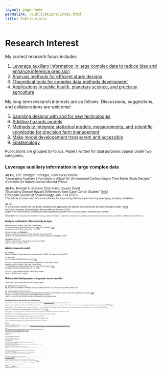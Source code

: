 ```yaml
---
layout: page-home
permalink: /publications/index.html
title: Publications
---
```


# Research Interest

My currect research focus includes <br/>
<!-- are driven by three goals: 1) enable people to generate and use large complex data more intelligently and efficiently,-->
<!--2) use data science to improve planetary health --- human health and the state of the natural systems on which it depends, -->
<!--3) and 3) advance precision agriculture. In particular, my research interests include the following -->

1. [Leverage auxiliary information in large complex data to reduce bias and enhance inference precision](#auxiliary)
2. [Analysis methods for efficient study designs](#method)
3. [Theoretical tools for complex data methods development](#theory)
4. [Applications in  public health, planetary science, and precision agriculture](#application)

My long term research interests are as follows. Discussions, suggestions, and collaborations are welcome!<br/>

5. [Sampling designs with and for new technologies](#study-design)
6. [Additive hazards models](#ah)
7. [Methods to integrate statistical models, measurements, and scientific knowledge for precision farm management](#measurement-model)
8. [Make model developement transparent and accessible](#model)
9. [Epistemology](#epistemology)



<small> Publications are grouped by topics. Papers written for dual purposes appear under two categories.<small>

## Leverage auxiliary information in large complex data <a name="auxiliary"></a>
   
**Jie Hu**, Eric Tchetgen Tchetgen, Francesca Dominici<br/>
“Leveraging Auxiliary Information to Adjust for Unmeasured Confounding in Time Series Study Designs”<br/>
in revision for *Nature Review Method Primer* <br/>
 
  
 **Jie Hu**, Norman E. Breslow, Chan Gary, Couper David<br/>
“Estimating Disease Hazard Differences from Case-Cohort Studies” [[link]](https://link.springer.com/article/10.1007/s10654-021-00739-3)<br/>
*European Journal of Epidemiology*, Jun, 1-14 (2021).<br/>
<small> This article includes methods and software for improving inference precision by leveraging auxiliary variables.<small> <br/> 

 **Jie Hu** <br/>
"A Z-estimation system for two-phase sampling with applications to additive hazards models and epidemiologic studies" [[link]](https://digital.lib.washington.edu/researchworks/handle/1773/27427)<br/> 
PhD Diss.*University of Washington ResearchWorks Archive* (2014). <br/>
<small> Chapter 4 & 5 include methods and results for improving prediction precision from survival models by levering auxiliary variables.<small>

 
**Current work**: I am developing several methods to leverage auxiliary information to adjust for unmeasured confounding, using techniques in Bayesian statistics, econometrics, and proximal causal inference.<br/>
 
## Analysis methods for efficient study designs<a name="method"></a>

**Jie Hu**, Norman E. Breslow, Chan Gary, Couper David<br/>
“Estimating Disease Hazard Differences from Case-Cohort Studies” [[link]](https://link.springer.com/article/10.1007/s10654-021-00739-3)<br/>
*European Journal of Epidemiology*, Jun, 1-14 (2021). <br/>

   
Norman Breslow and **Jie Kate Hu**<br/>
"Survival Analysis of Case-Control Data: A Sample Survey Approach"<br/>
*Handbook of Statistical Methods for Case-Control Studies*, Chapman and Hall/CRC, (2018).<br/>



**Jie Kate Hu**, Gary Chan <br/>
“Weights Determination in Generalized Case-Cohort Study”<br/>
(plan to submit in January, 2023). <br/>

 

   

## Additive hazards model <a name="ah"></a>
   
A R package:<br/>
**Jie Hu** Fit Additive Hazards Models for Survival Analysis, CRAN - Package addhazard (2020).<br/>

A R shiny app:<br/>
Victoria Ding and **Jie Hu** Additive Hazards [[link]](https://addhazard.shinyapps.io/addhazard_shiny/?_ga=2.22828659.979974368.1670686069-1357428355.1670686069) <br/>
  
A tutorial - using the Atherosclerosis Risk in Communities Study (ARIC) dataset  <br/>
**Jie Hu**, Norman E. Breslow, Chan Gary, Couper David <br/>
“Estimating Disease Hazard Differences from Case-Cohort Studies” [[link]](https://link.springer.com/article/10.1007/s10654-021-00739-3) <br/>
*European Journal of Epidemiology*, Jun, 1-14 (2021).<br/>
   
A tutorial - using the National Wilms Tumor Study dataset <br/>
Listed on Ørnulf Borgan's webiste <br/>
   
## Make model developement transparent and accessible <a name="model"></a>

This work is under construction and it is not fully in public. <br/>

For  applied science researchers:  <br/>
**Hu, J**. System and Method for Modular Design of Statistical Models (U. S. Application Serial No. 18/051,403) <br/>

For semiparametric model developers: <br/>
**Hu, J** "A Z-estimation system for two-phase sampling with applications to additive hazards models and epidemiologic studies" [[link]](https://digital.lib.washington.edu/researchworks/handle/1773/27427) <br/> 
PhD Diss.*University of Washington ResearchWorks Archive* (2014).  <br/>
<small> Chapter 1 & 2 lay out on how to develop and extend semiparametric models systematically <small>
   
   
## Sampling designs with and for new technologies <a name="study-design"></a>

My next research interest is adatpive and scalable sampling designs. Please email contact@katehu.com if you are interested in discussion. <br/>
   
**Hu, J**, Jerkins, J, Goebel, N. Routing Method for Mobile Monitoring Platforms --- A scalable sampling method that dispatches a fleet of vehicles to collect environmental data unbiasedly (U. S. Application Serial No.17/332789) [[link]](https://uspto.report/patent/app/20210377708) <br/>

**Hu, J** & Ladoni, M. (2021) Location Selection for Treatment Sampling ---A field Study Design Tool to Optimize Treatment Assignment and Soil Sampling Locations for Model Calibration. (U.S. Patent No. #10,963,606)[[link]](https://uspto.report/patent/grant/10,963,606) <br/> 

**Hu, J**.  (2021). Location Selection for Model Assessment. (U.S. Patent No. #10, 990,716) [[link]](https://uspto.report/patent/grant/10,990,716) <br/>

Zheng, ZS, **Hu, J**, Malone, M, Vogel N, A Time-Series Clustering
Approach for Soil Moisture Probes Placement. Technical Report* , 2017

**Hu, J**, A Model-Assisted Probability Sampling Design for Representative
Locations. Technical Report*, 2017
   
**Hu, J**, Evaluation of the 2015 Climatology Field Experiments. Technical Report,
2015
   
**Hu, J**, Variable Seeding Rate Corn Research Partner Trials Analysis, Technical
Report*, 2015  
   
*<small>Internal Peer-Reviewed Technical Reports @ The Climate Corporation, A subsidary of Bayer Crop Science <small> <br/>
   
   
## Theory <a name="theory"></a>

Norman E. Breslow, **Jie Hu**, Jon A. Wellner<br/>
“Z-estimation and Stratified Samples: Application to Survival Models” [[link]]([https://link.springer.com/article/10.1007/s10654-021-00739-3](https://www.ncbi.nlm.nih.gov/pmc/articles/PMC4503541/)<br/>
*Lifetime Data Analysis*, 21, 493-516 (2015).<br/>

**Jie Hu**  <br/>
"A Z-estimation system for two-phase sampling with applications to additive hazards models and epidemiologic studies" <br/>
PhD Diss.*University of Washington ResearchWorks Archive* (2014) [[link]](https://digital.lib.washington.edu/researchworks/handle/1773/27427).<br/>
<small> Chapter  2 provided theoretical tools to develop and extend semiparametric models. <small> <br/>
   
**Jie Hu**, “A Z-estimation System: A Modular Approach to Model Development” <br/>
(plan to resubmit in Feburary) <br/>
   
## Applications <a name="application"></a> 

##### Cardiovascular Disease/Biomarkers hs-CRP and Lp-PLA2
**Jie Hu**, Norman E. Breslow, Chan Gary, Couper David <br/>
“Estimating Disease Hazard Differences from Case-Cohort Studies”<br/>
*European Journal of Epidemiology*, Jun, 1-14 (2021). [[link]](https://link.springer.com/article/10.1007/s10654-021-00739-3)<br/>

##### Inflammatory Bowel Disease

Afzali Anita, Christopher J. Park, Kehao Zhu, **Jie Kate Hu**, Prachi Sharma, Mika N. Sinanan, and Scott D. Lee<br/>
“Preoperative Use of Methotrexate and the Risk of Early Postoperative Complications in Patients with Inflammatory Bowel Disease” <br/>
*Inflammatory Bowel Diseases*, 22(8), 1887-95 (2016).<br/>

Afzali Anita, Chelle L. Wheat, **Jie K. Hu**, John E. Olerud, and Scott D. Lee<br/>
“The Association of Psoriasiform Rash with anti-Tumor Necrosis Factor (anti-TNF) Therapy in Inflammatory Bowel Disease: A Single Academic Center Case Series” <br/>
*Journal of Crohn’s and Colitis*, 8(6), 480-488 (2014). <br/>

Manickavasagan,Hanisha, Butnariu Madalina, Porter Kyle , **Hu K. Jie**, Husain Syed, and Afzali Anita<br/>
"Inflammatory Bowel Disease Patients with Type 2 Diabetes and Obesity have a Higher Annual Burden and Costs of Hospitalizations: A call for action” <br/>
in submission. <br/>



<!--Precision agriculture**Hu, J** & Carrion C. (2022) Using Causal Learning Algorithms to Assist in Agricultural Management Decisions. -->
 <!--Precision agriculture(U.S. Patent No. #11,406,053) -->

<!--Precision agriculture**Hu, J** & Ladoni, M. (2021) Location Selection for Treatment Sampling ---A field Study Design Tool to Optimize Treatment --> 
<!--Precision agricultureAssignment and Soil Sampling Locations for Model Calibration. (U.S. Patent No. #10,963,606)-->

<!--Precision agriculture**Hu, J**.  (2021). Location Selection for Model Assessment. (U.S. Patent No. #10, 990,716) -->


#### Air

Zixu Zhao, Melissa Lunden, **Jie Kate Hu**, Brian Lafranchi, Yutong Liang, Caleb Arata, Erin Katz, Allen H. Goldstein, Haofei Zhang <br/>
“Air Pollution Mapping and Machine Learning Reveal Key Factors for Distinct Community-level Exposures in San Francisco, California” <br/>
submitted to *Environmental Science & Technology* <br/>

Keith R. Spangler, Quinn H. Adams, **Jie Kate Hu**, Danielle Braun, Kate R. Weinberger, Francesca Dominici, and Gregory A. Wellenius <br/>
“Does Choice of Outdoor Heat Metric Affect Heat-Related Epidemiologic Analyses in the US Medicare Population?”<br/> 
in submission <br/>

#### Forest

Maxwell J.D. VanLandschoot, Julian Schmitte, (mentored by Kelly McConville & **Jie Kate Hu**)<br/>
"Climate and Tree Species Distributions Change – Informing Forestry professionals, Conservationists, and Regulators the Potential Impacts of Climate Change on US Forests" <br/>
https://mjdvl.shinyapps.io/NCASI_APP/ (2022)<br/>

## Methods to integrate statistical models, measurements, and scientific knowledge <a name="measurement-model"></a> 
   
• **Hu**, J & Carrion C. (2022) Using Causal Learning Algorithms to Assist in
Agricultural Management Decisions. (U.S. Patent No. #11,406,053) [[[link]]](https://uspto.report/patent/grant/11,406,053)(<br/>
   
• **Hu**, J, Casquilho C., Chen, M, Combining Measurements and Models for
Nitrogen Management. Technical Report*, 2018 <br/>
   
• **Hu**, J,, Adjust Measurement-based Nitrogen Management Decisions using
Biogeochemical Process Models. Technical Report*, 2018<br/>

*<small>Internal Peer-Reviewed Technical Reports @ The Climate Corporation, A subsidary of Bayer Crop Science <small> <br/>

## Epistemology <a name="epistemology"></a> 

My next interest is *objectivity*. Please email contact@katehu.com if you are interested in discussion.<br/>
   
**Jie Kate Hu** , Xianlong Wang, Pei Wang <br/>
“Testing Gene-gene Interactions in Genome Wide Association Studies” [[link]](https://www.ncbi.nlm.nih.gov/pmc/articles/PMC4487553/)<br/> 
*Genetic Epidemiology*, 38, 123-134 (2014). <br/>
   <small>  Studied definitions of gene-gene interaction; pointed out the flaws in comparison studies of gene-gene interaction testing methods in literature due to variation in definitions; provided conditions of when these tests were comparable <small>  <br/>

      
